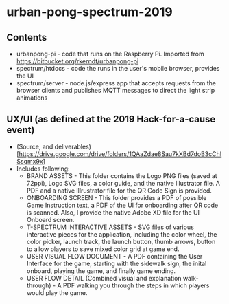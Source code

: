 # urban-pong-spectrum-2019

## Contents

* urbanpong-pi - code that runs on the Raspberry Pi. Imported from https://bitbucket.org/rkerndt/urbanpong-pi
* spectrum/htdocs - code the runs in the user's mobile browser, provides the UI
* spectrum/server - node.js/express app that accepts requests from the browser clients and publishes MQTT messages to direct the light strip animations

## UX/UI (as defined at the 2019 Hack-for-a-cause event)

* (Source, and deliverables)[https://drive.google.com/drive/folders/1QAaZdae8Sau7kXBd7doB3cChISsqmx9x]
* Includes following:
  - BRAND ASSETS - This folder contains the Logo PNG files (saved at 72ppi), Logo SVG files, a color guide, and the native Illustrator file. A PDF and a native Illrustrator file for the QR Code Sign is provided.
  - ONBOARDING SCREEN - This folder provides a PDF of possible Game Instruction text, a PDF of the UI for onboarding after QR code is scanned. Also, I provide the native Adobe XD file for the UI Onboard screen.
  - T-SPECTRUM INTERACTIVE ASSETS - SVG files of various interactive pieces for the application, including the color wheel, the color picker, launch track, the launch button, thumb arrows, button to allow players to save mixed color grid at game end.
  - USER VISUAL FLOW DOCUMENT - A PDF containing the User Interface for the game, starting with the sidewalk sign, the inital onboard, playing the game, and finally game ending.
  - USER FLOW DETAIL (Combined visual and explanation walk-through) - A PDF walking you through the steps in which players would play the game.
